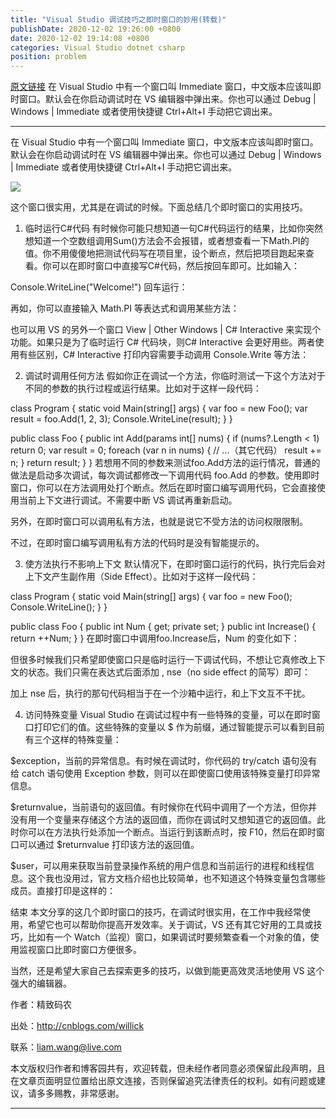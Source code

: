 ```yaml
---
title: "Visual Studio 调试技巧之即时窗口的妙用(转载)"
publishDate: 2020-12-02 19:26:00 +0800
date: 2020-12-02 19:14:08 +0800
categories: Visual Studio dotnet csharp
position: problem
---
```


[原文链接](https://www.cnblogs.com/willick/p/14071945.html)
在 Visual Studio 中有一个窗口叫 Immediate 窗口，中文版本应该叫即时窗口。默认会在你启动调试时在 VS 编辑器中弹出来。你也可以通过 Debug | Windows | Immediate 或者使用快捷键 Ctrl+Alt+I 手动把它调出来。

---

<div id="toc"></div>

在 Visual Studio 中有一个窗口叫 Immediate 窗口，中文版本应该叫即时窗口。默认会在你启动调试时在 VS 编辑器中弹出来。你也可以通过 Debug | Windows | Immediate 或者使用快捷键 Ctrl+Alt+I 手动把它调出来。

![](https://w-share.oss-cn-shanghai.aliyuncs.com/20201129223706.png)

这个窗口很实用，尤其是在调试的时候。下面总结几个即时窗口的实用技巧。

1. 临时运行C#代码
有时候你可能只想知道一句C#代码运行的结果，比如你突然想知道一个空数组调用Sum()方法会不会报错，或者想查看一下Math.PI的值。你不用傻傻地把测试代码写在项目里，设个断点，然后把项目跑起来查看。你可以在即时窗口中直接写C#代码，然后按回车即可。比如输入：

Console.WriteLine("Welcome!")
回车运行：



再如，你可以直接输入 Math.PI 等表达式和调用某些方法：



也可以用 VS 的另外一个窗口 View | Other Windows | C# Interactive 来实现个功能。如果只是为了临时运行 C# 代码块，则C# Interactive 会更好用些。两者使用有些区别，C# Interactive 打印内容需要手动调用 Console.Write 等方法：



2. 调试时调用任何方法
假如你正在调试一个方法，你临时测试一下这个方法对于不同的参数的执行过程或运行结果。比如对于这样一段代码：

class Program
{
    static void Main(string[] args)
    {
        var foo = new Foo();
        var result = foo.Add(1, 2, 3);
        Console.WriteLine(result);
    }
}

public class Foo
{
    public int Add(params int[] nums)
    {
        if (nums?.Length < 1)
            return 0;
        var result = 0;
        foreach (var n in nums)
        {
            // ...（其它代码）
            result += n;
        }
        return result;
    }
}
若想用不同的参数来测试foo.Add方法的运行情况，普通的做法是启动多次调试，每次调试都修改一下调用代码 foo.Add 的参数。使用即时窗口，你可以在方法调用处打个断点。然后在即时窗口编写调用代码，它会直接使用当前上下文进行调试。不需要中断 VS 调试再重新启动。



另外，在即时窗口可以调用私有方法，也就是说它不受方法的访问权限限制。



不过，在即时窗口编写调用私有方法的代码时是没有智能提示的。

3. 使方法执行不影响上下文
默认情况下，在即时窗口运行的代码，执行完后会对上下文产生副作用（Side Effect）。比如对于这样一段代码：

class Program
{
    static void Main(string[] args)
    {
        var foo = new Foo();
        Console.WriteLine();
    }
}

public class Foo
{
    public int Num { get; private set; }
    public int Increase()
    {
        return ++Num;
    }
}
在即时窗口中调用foo.Increase后，Num 的变化如下：



但很多时候我们只希望即使窗口只是临时运行一下调试代码，不想让它真修改上下文的状态。我们只需在表达式后面添加 , nse（no side effect 的简写）即可：



加上 nse 后，执行的那句代码相当于在一个沙箱中运行，和上下文互不干扰。

4. 访问特殊变量
Visual Studio 在调试过程中有一些特殊的变量，可以在即时窗口打印它们的值。这些特殊的变量以 $ 作为前缀，通过智能提示可以看到目前有三个这样的特殊变量：

$exception，当前的异常信息。有时候在调试时，你代码的 try/catch 语句没有给 catch 语句使用 Exception 参数，则可以在即使窗口使用该特殊变量打印异常信息。



$returnvalue，当前语句的返回值。有时候你在代码中调用了一个方法，但你并没有用一个变量来存储这个方法的返回值，而你在调试时又想知道它的返回值。此时你可以在方法执行处添加一个断点。当运行到该断点时，按 F10，然后在即时窗口可以通过 $returnvalue 打印该方法的返回值。



$user，可以用来获取当前登录操作系统的用户信息和当前运行的进程和线程信息。这个我也没用过，官方文档介绍也比较简单，也不知道这个特殊变量包含哪些成员。直接打印是这样的：



结束
本文分享的这几个即时窗口的技巧，在调试时很实用，在工作中我经常使用，希望它也可以帮助你提高开发效率。关于调试，VS 还有其它好用的工具或技巧，比如有一个 Watch（监视）窗口，如果调试时要频繁查看一个对象的值，使用监视窗口比即时窗口方便很多。

当然，还是希望大家自己去探索更多的技巧，以做到能更高效灵活地使用 VS 这个强大的编辑器。

作者：精致码农

出处：http://cnblogs.com/willick

联系：liam.wang@live.com

本文版权归作者和博客园共有，欢迎转载，但未经作者同意必须保留此段声明，且在文章页面明显位置给出原文连接，否则保留追究法律责任的权利。如有问题或建议，请多多赐教，非常感谢。

---
